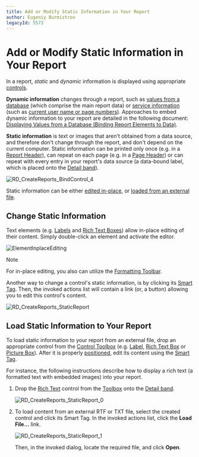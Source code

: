 ```yaml
---
title: Add or Modify Static Information in Your Report
author: Eugeniy Burmistrov
legacyId: 5573
---
```

# Add or Modify Static Information in Your Report
In a report, _static_ and _dynamic_ information is displayed using appropriate [controls](../report-designer-reference/report-controls.md).

**Dynamic information** changes through a report, such as [values from a database](displaying-values-from-a-database-(binding-report-elements-to-data).md) (which comprise the main report data) or [service information](add-page-numbers-and-system-information-to-a-report.md) (such as [current user name or page numbers](add-page-numbers-and-system-information-to-a-report.md)). Approaches to embed dynamic information to your report are detailed in the following document: [Displaying Values from a Database (Binding Report Elements to Data)](displaying-values-from-a-database-(binding-report-elements-to-data).md).

**Static information** is text or images that aren't obtained from a data source, and therefore don't change through the report, and don't depend on the current computer. Static information can be printed only once (e.g. in a [Report Header](../report-designer-reference/report-bands/report-header-and-footer.md)), can repeat on each page (e.g. in a [Page Header](../report-designer-reference/report-bands/page-header-and-footer.md)) or can repeat with every entry in your report's data source (a data-bound label, which is placed onto the [Detail band](../report-designer-reference/report-bands/detail-band.md)).

![RD_CreateReports_BindControl_4](../../../../images/img8337.png)

Static information can be either [edited in-place](#inplace), or [loaded from an external file](#loaded).

## <a name="inplace"/>Change Static Information
Text elements (e.g. [Labels](../report-designer-reference/report-controls/label.md) and [Rich Text Boxes](../report-designer-reference/report-controls/rich-text.md)) allow in-place editing of their content. Simply double-click an element and activate the editor.

![ElementInplaceEditing](../../../../images/img9159.png)

> [!NOTE]
> For in-place editing, you also can utilize the [Formatting Toolbar](../report-designer-reference/report-designer-ui/formatting-toolbar.md).

Another way to change a control's static information, is by clicking its [Smart Tag](../report-designer-reference/report-designer-ui/smart-tag.md). Then, the invoked actions list will contain a link (or, a button) allowing you to edit this control's content.

![RD_CreateReports_StaticReport](../../../../images/img11067.png)

## <a name="loaded"/>Load Static Information to Your Report
To load static information to your report from an external file, drop an appropriate control from the [Control Toolbox](../report-designer-reference/report-designer-ui/control-toolbox.md) (e.g. [Label](../report-designer-reference/report-controls/label.md), [Rich Text Box](../report-designer-reference/report-controls/rich-text.md) or [Picture Box](../report-designer-reference/report-controls/picture-box.md)). After it is properly [positioned](change-the-layout-of-report-elements.md), edit its content using the [Smart Tag](../report-designer-reference/report-designer-ui/smart-tag.md).

For instance, the following instructions describe how to display a rich text (a formatted text with embedded images) into your report.
1. Drop the [Rich Text](../report-designer-reference/report-controls/rich-text.md) control from the [Toolbox](../report-designer-reference/report-designer-ui/control-toolbox.md) onto the [Detail band](../report-designer-reference/report-bands/detail-band.md).
	
	![RD_CreateReports_StaticReport_0](../../../../images/img8340.png)
2. To load content from an external RTF or TXT file, select the created control and click its Smart Tag. In the invoked actions list, click the **Load File...** link.
	
	![RD_CreateReports_StaticReport_1](../../../../images/img8341.png)
	
	Then, in the invoked dialog, locate the required file, and click **Open**.